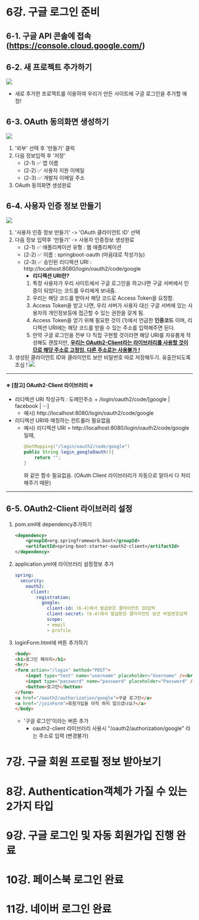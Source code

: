 # 6강. 구글 로그인 준비
## 6-1. 구글 API 콘솔에 접속 (https://console.cloud.google.com/)

## 6-2. 새 프로젝트 추가하기    
<img src="./img/sec1-1.png">

- 새로 추가한 프로젝트를 이용하여 우리가 만든 사이트에 구글 로그인을 추가할 예정!

## 6-3. OAuth 동의화면 생성하기
<img src="./img/sec1-2.png">

1. '외부' 선택 후 '만들기' 클릭
2. 다음 정보입력 후 '저장'
    - (2-1) ✅ 앱 이름
    - (2-2) ✅ 사용자 지원 이메일
    - (2-3) ✅ 개발자 이메일 주소
3. OAuth 동의화면 생성완료

## 6-4. 사용자 인증 정보 만들기
<img src="./img/sec1-3.png">

1. '사용자 인증 정보 만들기' -> 'OAuth 클라이언트 ID' 선택
2. 다음 정보 입력후 '만들기' -> 사용자 인증정보 생성완료
    - (2-1) ✅ 애플리케이션 유형 : 웹 애플리케이션
    - (2-2) ✅ 이름 : springboot-oauth (마음대로 작성가능)
    - (2-3) ✅ 승인된 리디렉션 URI : http://localhost:8080/login/oauth2/code/google
        - **리디렉션 URI란?**
        1. 특정 사용자가 우리 사이트에서 구글 로그인을 하고나면 구글 서버에서 인증이 되었다는 코드를 우리에게 보내줌. 
        2. 우리는 해당 코드를 받아서 해당 코드로 Access Token을 요청함. 
        3. Access Token을 받고 나면, 우리 서버가 사용자 대신 구글 서버에 있는 사용자의 개인정보등에 접근할 수 있는 권한을 갖게 됨.
        4. Access Token을 얻기 위해 필요한 것이 (1)에서 언급한 **인증코드** 이며, 리디렉션 URI에는 해당 코드를 받을 수 있는 주소를 입력해주면 된다.
        5. 만약 구글 로그인을 전부 다 직접 구현할 것이라면 해당 URI를 자유롭게 작성해도 괜찮지만, <U>**우리는 OAuth2-Client라는 라이브러리를 사용할 것이므로 해당 주소로 고정임. 다른 주소로는 사용불가 !**</U>
3. 생성된 클라이언트 ID와 클라이언트 보안 비밀번호 따로 저장해두기. 유출안되도록 조심 !
    <img src="./img/sec1-4.png">
---
#### ※ [참고] OAuth2-Client 라이브러리 ※
- 리디렉션 URI 작성규칙 : 도메인주소 + /login/oauth2/code/[google | facebook | ···]
    - 예시) http://localhost:8080/login/oauth2/code/google
- 리디렉션 URI와 매칭하는 컨트롤러 필요없음
    - 예시) 리디렉션 URI = http://localhost:8080/login/oauth2/code/google 일때,
        ```java
        @GetMapping("/login/oauth2/code/google")
        public String login_googleOauth(){
            return "";
        }
        ```
        와 같은 함수 필요없음. (OAuth Client 라이브러리가 자동으로 알아서 다 처리해주기 때문)

---
## 6-5. OAuth2-Client 라이브러리 설정
1. pom.xml에 dependency추가하기
    ```xml
    <dependency>
        <groupId>org.springframework.boot</groupId>
        <artifactId>spring-boot-starter-oauth2-client</artifactId>
    </dependency>
    ```
2. application.yml에 라이브러리 설정정보 추가
    ```yml
    spring:
      security:
        oauth2:
          client:
            registration:
              google:
                client-id: (6-4)에서 발급받은 클라이언트 ID입력
                client-secret: (6-4)에서 발급받은 클라이언트 보안 비밀번호입력
                scope:
                - email
                - profile
    ```
3. loginForm.html에 버튼 추가하기
    ```html
    <body>
    <h1>로그인 페이지</h1>
    <hr/>
    <form action="/login" method="POST">
        <input type="text" name="username" placeholder="Username" /><br />
        <input type="password" name="password" placeholder="Password" /><br />
        <button>로그인</button>
    </form>
    <a href="/oauth2/authorization/google">구글 로그인</a>
    <a href="/joinForm">회원가입을 아직 하지 않으셨나요?</a>
    </body>
    ```
    - '구글 로그인'이라는 버튼 추가
        - oauth2-client 라이브러리 사용시 "/oauth2/authorization/google" 라는 주소로 입력 (변경불가)






# 7강. 구글 회원 프로필 정보 받아보기
# 8강. Authentication객체가 가질 수 있는 2가지 타입
# 9강. 구글 로그인 및 자동 회원가입 진행 완료
# 10강. 페이스북 로그인 완료
# 11강. 네이버 로그인 완료